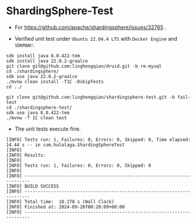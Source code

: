 # ShardingSphere-Test

- For https://github.com/apache/shardingsphere/issues/32765 .

- Verified unit test under `Ubuntu 22.04.4 LTS` with `Docker Engine` and `SDKMAN!`.

```shell
sdk install java 8.0.422-tem
sdk install java 22.0.2-graalce
git clone git@github.com:linghengqian/druid.git -b re-mysql
cd ./shardingsphere/
sdk use java 22.0.2-graalce
./mvnw clean install -T1C -DskipTests
cd ../

git clone git@github.com:linghengqian/shardingsphere-test.git -b fail-test
cd ./shardingsphere-test/
sdk use java 8.0.422-tem
./mvnw -T 1C clean test
```

- The unit tests execute fine.

```shell
[INFO] Tests run: 1, Failures: 0, Errors: 0, Skipped: 0, Time elapsed: 14.44 s -- in com.hulalaga.ShardingSphereTest
[INFO] 
[INFO] Results:
[INFO] 
[INFO] Tests run: 1, Failures: 0, Errors: 0, Skipped: 0
[INFO] 
[INFO] ------------------------------------------------------------------------
[INFO] BUILD SUCCESS
[INFO] ------------------------------------------------------------------------
[INFO] Total time:  18.278 s (Wall Clock)
[INFO] Finished at: 2024-09-26T00:20:09+08:00
[INFO] ------------------------------------------------------------------------
```
